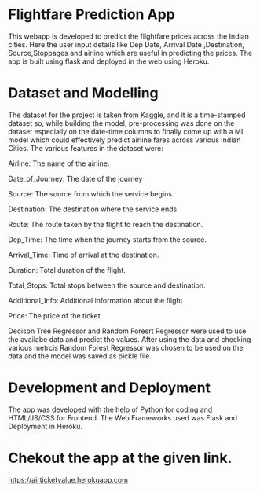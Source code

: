 # Flightfare Prediction App

This webapp is developed to predict the flightfare prices across the Indian cities.
Here the user input details like Dep Date, Arrival Date ,Destination, Source,Stoppages and airline which are useful in predicting the prices.
The app is built using flask and deployed in the web using Heroku.

# Dataset and Modelling 
The dataset for the project is taken from Kaggle, and it is a time-stamped dataset so, while building the model,  pre-processing was done on the dataset especially on the date-time columns to finally come up with a ML model which could effectively predict airline fares across various Indian Cities. The various features in the dataset were:

Airline: The name of the airline.

Date_of_Journey: The date of the journey

Source: The source from which the service begins.

Destination: The destination where the service ends.

Route: The route taken by the flight to reach the destination.

Dep_Time: The time when the journey starts from the source.

Arrival_Time: Time of arrival at the destination.

Duration: Total duration of the flight.

Total_Stops: Total stops between the source and destination.

Additional_Info: Additional information about the flight

Price: The price of the ticket

Decison Tree Regressor and Random Foresrt Regressor were used to use the availabe data and predict the values.
After using the data and checking various metrcis Random Forest Regressor was chosen to be used on the data and the model was saved as pickle file.

# Development and Deployment
The app was developed  with the help of Python for coding and HTML/JS/CSS for Frontend.
The Web Frameworks used was Flask and Deployment in Heroku.

# Chekout the app at the given link.
https://airticketvalue.herokuapp.com
